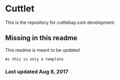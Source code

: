 # Cuttlet

This is the repository for cuttlebay.com development.

## Missing in this readme

This readme is meant to be updated

```
As this is only a template
```

### Last updated Aug 8, 2017
